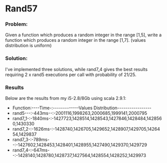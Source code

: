 Rand57
========

### Problem:
Given a function which produces a random integer in the range [1,5], write a function which produces a random integer in the range [1,7].
(values distribution is uniform)

### Solution:
I've implemented three solutions, while rand7_4 gives the best results requiring 2 x rand5 executions per call with probability of 21/25.

### Results
Below are the results from my i5-2.8/8Gb using scala 2.9.1:

* Function:----Time-:-------------Values Distribution----------------- 
* rand5---:-443ms--:-2001116,1998263,2000685,1999141,2000795
* rand7_1-:-1840ms-:-1427723,1428514,1428543,1427846,1428484,1428560,1430330
* rand7_2-:-1626ms-:-1428740,1426705,1429652,1428907,1429705,1426454,1429837
* rand7_3-:-789ms--:-1427602,1428453,1428401,1428955,1427490,1429370,1429729
* rand7_4-:-647ms--:-1428140,1428780,1428737,1427564,1428554,1428252,1429973
